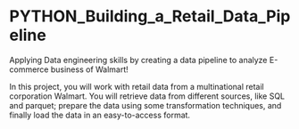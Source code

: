 # PYTHON_Building_a_Retail_Data_Pipeline
Applying Data engineering skills by creating a data pipeline to analyze E-commerce business of Walmart!

In this project, you will work with retail data from a multinational retail corporation Walmart. You will retrieve data from different sources, like SQL and parquet; prepare the data using some transformation techniques, and finally load the data in an easy-to-access format.
